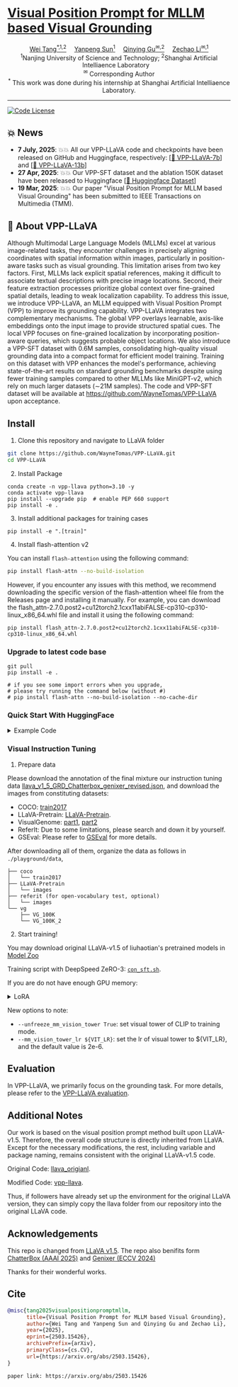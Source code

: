 # [Visual Position Prompt for MLLM based Visual Grounding](https://arxiv.org/abs/2503.15426)

<!-- <p align="center" width="100%">
</p> -->

<div>
<div align="center">
    <a href='https://scholar.google.com/citations?user=D-27eLIAAAAJ&hl=zh-CN' target='_blank'>Wei Tang<sup>*,1,2</sup></a>&emsp;
    <a href='https://scholar.google.com.hk/citations?user=a3FI8c4AAAAJ&hl=zh-CN' target='_blank'>Yanpeng Sun<sup>1</sup></a>&emsp;
    <a href='https://scholar.google.com.hk/citations?user=a3FI8c4AAAAJ&hl=zh-CN' target='_blank'>Qinying Gu<sup>&#x2709,2</sup></a>&emsp;
    <a href='https://scholar.google.com/citations?user=L6J2V3sAAAAJ&hl=zh-CN' target='_blank'>Zechao Li<sup>&#x2709,1</sup></a>
</div>
<div>
<div align="center">
    <sup>1</sup>Nanjing University of Science and Technology;
    <sup>2</sup>Shanghai Artificial Intelliaence Laboratory&emsp;
    </br>
    <sup>&#x2709</sup> Corresponding Author
    </br>
    <sup>*</sup> This work was done during his internship at Shanghai Artificial Intelliaence Laboratory.
    
</div>
 
 -----------------

[![Code License](https://img.shields.io/badge/Code%20License-Apache_2.0-green.svg)](https://github.com/tatsu-lab/stanford_alpaca/blob/main/LICENSE)

## 💥 News
-  **7 July, 2025**: :boom::boom: All our VPP-LLaVA code and checkpoints have been released on GitHub and Huggingface, respectively: [[🤗 VPP-LLaVA-7b](https://huggingface.co/wayneicloud/VPP-LLaVA-7b)] and [[🤗 VPP-LLaVA-13b](https://huggingface.co/wayneicloud/VPP-LLaVA-13b)]
-  **27 Apr, 2025**: :boom::boom: Our VPP-SFT dataset and the ablation 150K dataset have been released to Huggingface [[🤗 Huggingface Dataset](https://huggingface.co/datasets/wayneicloud/VPP-SFT/tree/main)]
- **19 Mar, 2025**: :boom::boom:  Our paper "Visual Position Prompt for MLLM based Visual Grounding" has been submitted to IEEE Transactions on Multimedia (TMM).

## 👀 About VPP-LLaVA
Although Multimodal Large Language Models (MLLMs) excel at various image-related tasks, they encounter challenges in precisely aligning coordinates with spatial information within images, particularly in position-aware tasks such as visual grounding. This limitation arises from two key factors. First, MLLMs lack explicit spatial references, making it difficult to associate textual descriptions with precise image locations. Second, their feature extraction processes prioritize global context over fine-grained spatial details, leading to weak localization capability. To address this issue, we introduce VPP-LLaVA, an MLLM equipped with Visual Position Prompt (VPP) to improve its grounding capability.  VPP-LLaVA integrates two complementary mechanisms. The global VPP overlays learnable, axis-like embeddings onto the input image to provide structured spatial cues. The local VPP focuses on fine-grained localization by incorporating position-aware queries, which suggests probable object locations. We also introduce a VPP-SFT dataset with 0.6M samples, consolidating high-quality visual grounding data into a compact format for efficient model training. Training on this dataset with VPP enhances the model's performance, achieving state-of-the-art results on standard grounding benchmarks despite using fewer training samples compared to other MLLMs like MiniGPT-v2, which rely on much larger datasets ($\sim$21M samples). The code and VPP-SFT dataset will be available at https://github.com/WayneTomas/VPP-LLaVA upon acceptance.

## Install
1. Clone this repository and navigate to LLaVA folder
```bash
git clone https://github.com/WayneTomas/VPP-LLaVA.git
cd VPP-LLaVA
```

2. Install Package
```Shell
conda create -n vpp-llava python=3.10 -y
conda activate vpp-llava
pip install --upgrade pip  # enable PEP 660 support
pip install -e .
```

3. Install additional packages for training cases
```
pip install -e ".[train]"
```

4. Install flash-attention v2

You can install `flash-attention` using the following command:
```bash
pip install flash-attn --no-build-isolation
```
However, if you encounter any issues with this method, we recommend downloading the specific version of the flash-attention wheel file from the Releases page and installing it manually. For example, you can download the flash_attn-2.7.0.post2+cu12torch2.1cxx11abiFALSE-cp310-cp310-linux_x86_64.whl file and install it using the following command:
```Shell
pip install flash_attn-2.7.0.post2+cu12torch2.1cxx11abiFALSE-cp310-cp310-linux_x86_64.whl
```
### Upgrade to latest code base

```Shell
git pull
pip install -e .

# if you see some import errors when you upgrade,
# please try running the command below (without #)
# pip install flash-attn --no-build-isolation --no-cache-dir
```

### Quick Start With HuggingFace
<details>
<summary>Example Code</summary>

```Python
from llava.model.builder import load_pretrained_model
from llava.mm_utils import get_model_name_from_path

model_path = "checkpoints/llava-vpp-7b"

tokenizer, model, image_processor, context_len = load_pretrained_model(
    model_path=model_path,
    model_base=None,
    model_name=get_model_name_from_path(model_path)
)
```

Check out the details wth the `load_pretrained_model` function in `llava/model/builder.py` and the example code of visual grounding llava/eval/refcoco_all/model_refcoco_loader.py.
</details>

### Visual Instruction Tuning
1. Prepare data

Please download the annotation of the final mixture our instruction tuning data [llava_v1_5_GRD_Chatterbox_genixer_revised.json](https://huggingface.co/datasets/wayneicloud/VPP-SFT/blob/main/llava_v1_5_GRD_Chatterbox_genixer_revised.json), and download the images from constituting datasets:

- COCO: [train2017](http://images.cocodataset.org/zips/train2017.zip)
- LLaVA-Pretrain: [LLaVA-Pretrain](https://huggingface.co/datasets/liuhaotian/LLaVA-Pretrain).
- VisualGenome: [part1](https://cs.stanford.edu/people/rak248/VG_100K_2/images.zip), [part2](https://cs.stanford.edu/people/rak248/VG_100K_2/images2.zip)
- ReferIt: Due to some limitations, please search and down it by yourself.
- GSEval: Please refer to [GSEval](https://huggingface.co/datasets/hustvl/GSEval) for more details.

After downloading all of them, organize the data as follows in `./playground/data`,

```
├── coco
│   └── train2017
├── LLaVA-Pretrain
│   └── images
├── referit (for open-vocabulary test, optional)
│   └── images
└── vg
    ├── VG_100K
    └── VG_100K_2
```

2. Start training!

You may download original LLaVA-v1.5 of liuhaotian's pretrained models in [Model Zoo](https://huggingface.co/collections/liuhaotian/llava-15-653aac15d994e992e2677a7e)

Training script with DeepSpeed ZeRO-3: [`con_sft.sh`](https://github.com/WayneTomas/VPP-LLaVA/tree/master/scripts/vpp-llava/con_sft.sh).

If you are do not have enough GPU memory:
<details>
<summary>LoRA</summary>
  
  **Note**: We have not modified the original LLaVA-v1.5 code for LoRA training, so theoretically it remains unchanged. However, since we have not tested LoRA training, please refer to the original LLaVA GitHub repository for solutions.
If you are interested in finetuning LLaVA model to your own task/data, please check out [`Finetune_Custom_Data.md`](https://github.com/haotian-liu/LLaVA/blob/main/docs/Finetune_Custom_Data.md).
</details>

New options to note:

- `--unfreeze_mm_vision_tower True`: set visual tower of CLIP to training mode.
- `--mm_vision_tower_lr ${VIT_LR}`: set the lr of visual tower to ${VIT_LR}, and the default value is 2e-6.

## Evaluation

In VPP-LLaVA, we primarily focus on the grounding task. For more details, please refer to the [VPP-LLaVA evaluation](https://github.com/WayneTomas/VPP-LLaVA/tree/master/llava/eval).

## Additional Notes
Our work is based on the visual position prompt method built upon LLaVA-v1.5. Therefore, the overall code structure is directly inherited from LLaVA. Except for the necessary modifications, the rest, including variable and package naming, remains consistent with the original LLaVA-v1.5 code.

Original Code: [llava_origianl](https://github.com/WayneTomas/VPP-LLaVA/tree/master/llava-ori).

Modified Code: [vpp-llava](https://github.com/WayneTomas/VPP-LLaVA/tree/master/llava).

Thus, if followers have already set up the environment for the original LLaVA version, they can simply copy the llava folder from our repository into the original LLaVA code.

## Acknowledgements
This repo is changed from [LLaVA v1.5](https://github.com/haotian-liu/LLaVA). The repo also benifits form [ChatterBox (AAAI 2025)](https://github.com/sunsmarterjie/ChatterBox) and [Genixer (ECCV 2024)](https://github.com/zhaohengyuan1/Genixer)

Thanks for their wonderful works.

## Cite

```bibtex
@misc{tang2025visualpositionpromptmllm,
      title={Visual Position Prompt for MLLM based Visual Grounding}, 
      author={Wei Tang and Yanpeng Sun and Qinying Gu and Zechao Li},
      year={2025},
      eprint={2503.15426},
      archivePrefix={arXiv},
      primaryClass={cs.CV},
      url={https://arxiv.org/abs/2503.15426}, 
}
```
```
paper link: https://arxiv.org/abs/2503.15426
```
